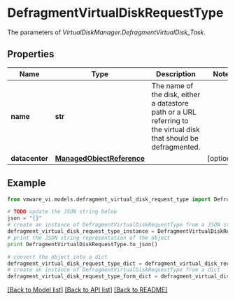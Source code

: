 # DefragmentVirtualDiskRequestType

The parameters of *VirtualDiskManager.DefragmentVirtualDisk_Task*. 

## Properties
Name | Type | Description | Notes
------------ | ------------- | ------------- | -------------
**name** | **str** | The name of the disk, either a datastore path or a URL referring to the virtual disk that should be defragmented.  | 
**datacenter** | [**ManagedObjectReference**](ManagedObjectReference.md) |  | [optional] 

## Example

```python
from vmware_vi.models.defragment_virtual_disk_request_type import DefragmentVirtualDiskRequestType

# TODO update the JSON string below
json = "{}"
# create an instance of DefragmentVirtualDiskRequestType from a JSON string
defragment_virtual_disk_request_type_instance = DefragmentVirtualDiskRequestType.from_json(json)
# print the JSON string representation of the object
print DefragmentVirtualDiskRequestType.to_json()

# convert the object into a dict
defragment_virtual_disk_request_type_dict = defragment_virtual_disk_request_type_instance.to_dict()
# create an instance of DefragmentVirtualDiskRequestType from a dict
defragment_virtual_disk_request_type_form_dict = defragment_virtual_disk_request_type.from_dict(defragment_virtual_disk_request_type_dict)
```
[[Back to Model list]](../README.md#documentation-for-models) [[Back to API list]](../README.md#documentation-for-api-endpoints) [[Back to README]](../README.md)


